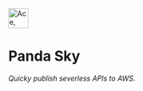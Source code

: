 <img alt="Ace, the fighter pilot Panda." src="./logo.jpg" width="40rem"/>

# Panda Sky

_Quicky publish severless APIs to AWS._



